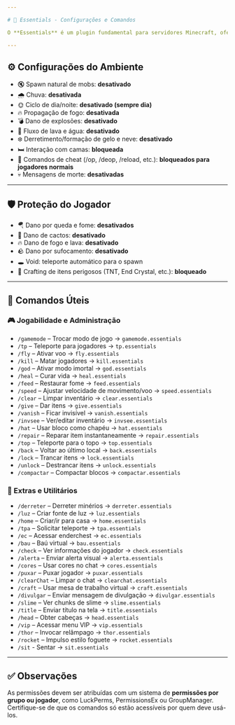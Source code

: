 ```yaml
---

# 📘 Essentials - Configurações e Comandos

O **Essentials** é um plugin fundamental para servidores Minecraft, oferecendo uma ampla variedade de ferramentas administrativas, de proteção e qualidade de vida para jogadores e staff. Abaixo estão listadas as principais **configurações** aplicadas no servidor e os **comandos úteis**, com suas respectivas **permissões**.

---
```


## ⚙️ Configurações do Ambiente

- 🔇 Spawn natural de mobs: **desativado**  
- 🌧️ Chuva: **desativada**  
- 🌞 Ciclo de dia/noite: **desativado (sempre dia)**  
- 🔥 Propagação de fogo: **desativada**  
- 💣 Dano de explosões: **desativado**  
- 🌊 Fluxo de lava e água: **desativado**  
- ❄️ Derretimento/formação de gelo e neve: **desativado**  
- 🛏️ Interação com camas: **bloqueada**  
- 🛑 Comandos de cheat (/op, /deop, /reload, etc.): **bloqueados para jogadores normais**  
- 💀 Mensagens de morte: **desativadas**  

---

## 🛡️ Proteção do Jogador

- 🪂 Dano por queda e fome: **desativados**  
- 🌵 Dano de cactos: **desativado**  
- 🔥 Dano de fogo e lava: **desativado**  
- 🪨 Dano por sufocamento: **desativado**  
- 🕳️ Void: teleporte automático para o spawn  
- 🧨 Crafting de itens perigosos (TNT, End Crystal, etc.): **bloqueado**  

---

## 💬 Comandos Úteis

### 🎮 Jogabilidade e Administração
- `/gamemode` – Trocar modo de jogo → `gamemode.essentials`  
- `/tp` – Teleporte para jogadores → `tp.essentials`  
- `/fly` – Ativar voo → `fly.essentials`  
- `/kill` – Matar jogadores → `kill.essentials`  
- `/god` – Ativar modo imortal → `god.essentials`  
- `/heal` – Curar vida → `heal.essentials`  
- `/feed` – Restaurar fome → `feed.essentials`  
- `/speed` – Ajustar velocidade de movimento/voo → `speed.essentials`  
- `/clear` – Limpar inventário → `clear.essentials`  
- `/give` – Dar itens → `give.essentials`  
- `/vanish` – Ficar invisível → `vanish.essentials`  
- `/invsee` – Ver/editar inventário → `invsee.essentials`  
- `/hat` – Usar bloco como chapéu → `hat.essentials`  
- `/repair` – Reparar item instantaneamente → `repair.essentials`  
- `/top` – Teleporte para o topo → `top.essentials`  
- `/back` – Voltar ao último local → `back.essentials`  
- `/lock` – Trancar itens → `lock.essentials`  
- `/unlock` – Destrancar itens → `unlock.essentials`  
- `/compactar` – Compactar blocos → `compactar.essentials`  

### 🔧 Extras e Utilitários
- `/derreter` – Derreter minérios → `derreter.essentials`  
- `/luz` – Criar fonte de luz → `luz.essentials`  
- `/home` – Criar/ir para casa → `home.essentials`  
- `/tpa` – Solicitar teleporte → `tpa.essentials`  
- `/ec` – Acessar enderchest → `ec.essentials`  
- `/bau` – Baú virtual → `bau.essentials`  
- `/check` – Ver informações do jogador → `check.essentials`  
- `/alerta` – Enviar alerta visual → `alerta.essentials`  
- `/cores` – Usar cores no chat → `cores.essentials`  
- `/puxar` – Puxar jogador → `puxar.essentials`  
- `/clearChat` – Limpar o chat → `clearchat.essentials`  
- `/craft` – Usar mesa de trabalho virtual → `craft.essentials`  
- `/divulgar` – Enviar mensagem de divulgação → `divulgar.essentials`  
- `/slime` – Ver chunks de slime → `slime.essentials`  
- `/title` – Enviar título na tela → `title.essentials`  
- `/head` – Obter cabeças → `head.essentials`  
- `/vip` – Acessar menu VIP → `vip.essentials`  
- `/thor` – Invocar relâmpago → `thor.essentials`  
- `/rocket` – Impulso estilo foguete → `rocket.essentials`
- `/sit` - Sentar → `sit.essentials`

---

## ✅ Observações

As permissões devem ser atribuídas com um sistema de **permissões por grupo ou jogador**, como LuckPerms, PermissionsEx ou GroupManager.  
Certifique-se de que os comandos só estão acessíveis por quem deve usá-los.
